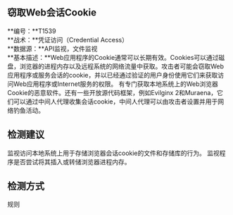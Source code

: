 ## 窃取Web会话Cookie  
**编号：**T1539  
**战术：**凭证访问（Credential Access）  
**数据源：**API监视，文件监视  
**基本描述：**Web应用程序的Cookie通常可以长期有效。Cookies可以通过磁盘，浏览器的进程内存以及远程系统的网络流量中获取。攻击者可能会窃取Web应用程序或服务会话的cookie，并以已经通过验证的用户身份使用它们来获取访问Web应用程序或Internet服务的权限。
有专门获取本地系统上的Web浏览器Cookie的恶意软件。还有一些开放源代码框架，例如Evilginx 2和Muraena，它们可以通过中间人代理收集会话cookie，中间人代理可以由攻击者设置并用于网络钓鱼活动。  
## 检测建议  
监视访问本地系统上用于存储浏览器会话cookie的文件和存储库的行为。
监视程序是否尝试将其插入或转储浏览器进程内存。  
## 检测方式  
规则